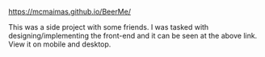 https://mcmaimas.github.io/BeerMe/

This was a side project with some friends. I was tasked with designing/implementing the front-end and it can be seen at the above link. View it on mobile and desktop.
